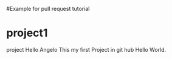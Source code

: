 #Example for pull request tutorial
# project1
project
Hello Angelo This my first Project in git hub
Hello World.

